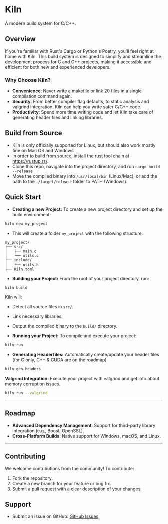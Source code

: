 # Kiln
A modern build system for C/C++.

## Overview
If you're familiar with Rust's Cargo or Python's Poetry, you'll feel right at home with Kiln. This build system is designed to simplify and streamline the development process for C and C++ projects, making it accessible and efficient for both new and experienced developers.

### Why Choose Kiln?
- **Convenience**: Never write a makefile or link 20 files in a single compilation command again.
- **Security**: From better compiler flag defaults, to static analysis and valgrind integration, Kiln can help you write safer C/C++ code. 
- **Productivity**: Spend more time writing code and let Kiln take care of generating header files and linking libraries. 

## Build from Source
- Kiln is only officially supported for Linux, but should also work mostly fine on Mac OS and Windows. 
- In order to build from source, install the rust tool chain at https://rustup.rs/. 
- Clone this repo, navigate into the project directory, and run `cargo build --release`
- Move the compiled binary into `/usr/local/bin` (Linux/Mac), or add the path to the `./target/release` folder to PATH (Windows). 

## Quick Start
- **Creating a new Project:** To create a new project directory and set up the build environment:
```bash
kiln new my_project
```
- This will create a folder `my_project` with the following structure:
```
my_project/
├── src/
│   ├── main.c
│   └── utils.c
├── include/
│   └── utils.h
├── Kiln.toml
```
- **Building your Project:** From the root of your project directory, run:
```bash
kiln build
```
Kiln will:
- Detect all source files in `src/`.
- Link necessary libraries.
- Output the compiled binary to the `build/` directory.

- **Running your Project:** To compile and execute your project:
```bash
kiln run
```

- **Generating Headerfiles:** Automatically create/update your header files (for C only, C++ & CUDA are on the roadmap)
```bash
kiln gen-headers
```

**Valgrind Integration:** Execute your project with valgrind and get info about memory corruption issues. 
```bash
kiln run --valgrind
```

---

## Roadmap
- **Advanced Dependency Management**: Support for third-party library integration (e.g., Boost, OpenSSL).
- **Cross-Platform Builds**: Native support for Windows, macOS, and Linux.

---

## Contributing
We welcome contributions from the community! To contribute:
1. Fork the repository.
2. Create a new branch for your feature or bug fix.
3. Submit a pull request with a clear description of your changes.


## Support
- Submit an issue on GitHub: [GitHub Issues](https://github.com/akneni/kiln/issues)
